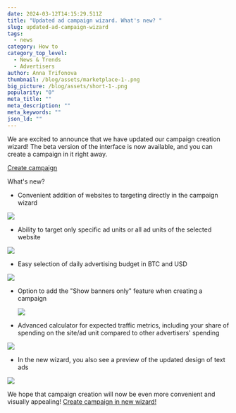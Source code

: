 ```yaml
---
date: 2024-03-12T14:15:29.511Z
title: "Updated ad campaign wizard. What's new? "
slug: updated-ad-campaign-wizard
tags:
  - news
category: How to
category_top_level:
  - News & Trends
  - Advertisers
author: Anna Trifonova
thumbnail: /blog/assets/marketplace-1-.png
big_picture: /blog/assets/short-1-.png
popularity: "0"
meta_title: ""
meta_description: ""
meta_keywords: ""
json_ld: ""
---
```

We are excited to announce that we have updated our campaign creation wizard! The beta version of the interface is now available, and you can create a campaign in it right away. 

[Create campaign](https://a-ads.com/beta/campaigns/new/)

What's new?

* Convenient addition of websites to targeting directly in the campaign wizard

![](https://lh7-us.googleusercontent.com/lAgsIZD8gGJkLfZjzJLeaZQGbsT3qSL4YU8tyL3aPv3fuqNdhugq20ET7R5PR93G5tmqR91yjbD4bfe1mZTv9xMIBT795tVtpsJXhYnhs3C5DQR2UefKMuwcfrdSi51A6AUD77iyssEqtOHHIqr3ObI)

* Ability to target only specific ad units or all ad units of the selected website

![](https://lh7-us.googleusercontent.com/71otuBVDHQilLqzW4rUSxLiswX5PTPfY9_SCeXRV0zGBPlyw0LWylEaRyvKlgsUYxRTNp8RhehiG8yYFHs-EHQUpdXe6WSEhmeFsyqnsL15gM5Of0vPLywxtEvR3pPqgGozH46IErEMDHvTD24rF0ck)

* Easy selection of daily advertising budget in BTC and USD

![](https://lh7-us.googleusercontent.com/vu6hJIkA1TlP2H4RNFDKJG1BAlOUdg44lZdol61D3LEnXuZmife_HNPNyKJDAaq9myzlLwefdF2hj9VO1kWyOMsUQUt6B8ifLquLD3giTrL9VC-G4TvH0UYB59AEDd5RKV7uYzha05H5Wg7MU3Y8wLw)

* Option to add the "Show banners only" feature when creating a campaign

  ![](https://lh7-us.googleusercontent.com/tDMbBQ4Pa0SZ3ORcMpNMDu8Xd0SmGMFkjUogtI-JHAtM4Ssw8FgB1sm9OqYI8Dha4jNnzGA8RZP8hT9NgsSJOa1lVDqT3vSjnCv2exnF0w06mzSEkclNqKNhYGoBsloTKVC_xRJufU64TfWJREKrWYM)


* Advanced calculator for expected traffic metrics, including your share of spending on the site/ad unit compared to other advertisers' spending

![](https://lh7-us.googleusercontent.com/BE7fCEgNENOm673zWVjvUCeSChjPWYFiHV21H7WhkjMF2iBfalRgQexCuPfIDwtcx4O8Oq7wRhx3bqJrA4WIlxjaYORzrrhtU3o19YjMyUcWXcEjpKHnhQX_cMgZn0m3qISasp4s4hPrbInrhIDdlyc)

* In the new wizard, you also see a preview of the updated design of text ads

![](https://lh7-us.googleusercontent.com/NPGA-1Zkl_5SQWnyn6jf5Y9mymYXwYBbjEhM-ralpWoEZrDuiBzLoEW0D6xB1ReiRVGiSJC3nao-MSJ-GNYcak2Ew8LFZxDcl-NiPaAvIwK-c4Ki5QumM3KlbqOxz2yb91OQ1daDOpvtjJsE2JvmiQk)

We hope that campaign creation will now be even more convenient and visually appealing! [Create campaign in new wizard!](https://a-ads.com/beta/campaigns/new/)